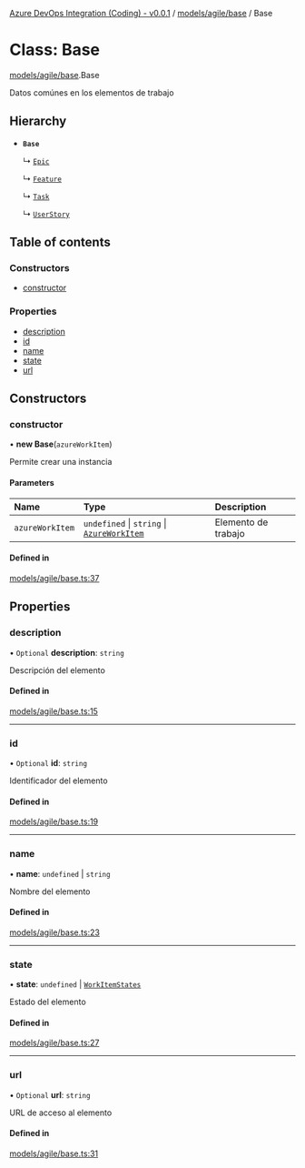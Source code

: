 [Azure DevOps Integration (Coding) - v0.0.1](../README.md) / [models/agile/base](../modules/models_agile_base.md) / Base

# Class: Base

[models/agile/base](../modules/models_agile_base.md).Base

Datos comúnes en los elementos de trabajo

## Hierarchy

- **`Base`**

  ↳ [`Epic`](models_agile_epic.Epic.md)

  ↳ [`Feature`](models_agile_feature.Feature.md)

  ↳ [`Task`](models_agile_task.Task.md)

  ↳ [`UserStory`](models_agile_userStory.UserStory.md)

## Table of contents

### Constructors

- [constructor](models_agile_base.Base.md#constructor)

### Properties

- [description](models_agile_base.Base.md#description)
- [id](models_agile_base.Base.md#id)
- [name](models_agile_base.Base.md#name)
- [state](models_agile_base.Base.md#state)
- [url](models_agile_base.Base.md#url)

## Constructors

### constructor

• **new Base**(`azureWorkItem`)

Permite crear una instancia

#### Parameters

| Name | Type | Description |
| :------ | :------ | :------ |
| `azureWorkItem` | `undefined` \| `string` \| [`AzureWorkItem`](models_azureDevOps_azureWorkItem.AzureWorkItem.md) | Elemento de trabajo |

#### Defined in

[models/agile/base.ts:37](https://github.com/jeysgar1/azure-devops-api-kms/blob/28b9ee1/src/models/agile/base.ts#L37)

## Properties

### description

• `Optional` **description**: `string`

Descripción del elemento

#### Defined in

[models/agile/base.ts:15](https://github.com/jeysgar1/azure-devops-api-kms/blob/28b9ee1/src/models/agile/base.ts#L15)

___

### id

• `Optional` **id**: `string`

Identificador del elemento

#### Defined in

[models/agile/base.ts:19](https://github.com/jeysgar1/azure-devops-api-kms/blob/28b9ee1/src/models/agile/base.ts#L19)

___

### name

• **name**: `undefined` \| `string`

Nombre del elemento

#### Defined in

[models/agile/base.ts:23](https://github.com/jeysgar1/azure-devops-api-kms/blob/28b9ee1/src/models/agile/base.ts#L23)

___

### state

• **state**: `undefined` \| [`WorkItemStates`](../enums/categories_workItemStates.WorkItemStates.md)

Estado del elemento

#### Defined in

[models/agile/base.ts:27](https://github.com/jeysgar1/azure-devops-api-kms/blob/28b9ee1/src/models/agile/base.ts#L27)

___

### url

• `Optional` **url**: `string`

URL de acceso al elemento

#### Defined in

[models/agile/base.ts:31](https://github.com/jeysgar1/azure-devops-api-kms/blob/28b9ee1/src/models/agile/base.ts#L31)
